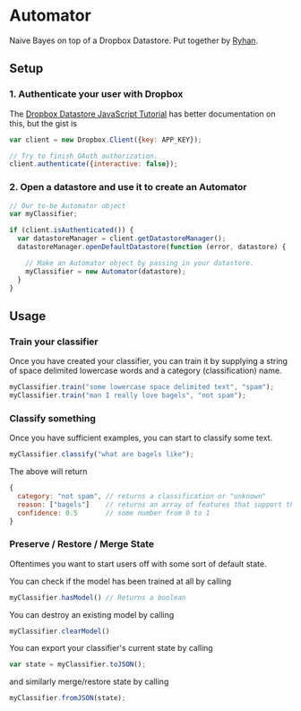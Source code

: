 Automator
=========

Naive Bayes on top of a Dropbox Datastore. Put together by [Ryhan](https://github.com/ryhan/).

## Setup

### 1. Authenticate your user with Dropbox
The [Dropbox Datastore JavaScript Tutorial](https://www.dropbox.com/developers/datastore/tutorial/js) has better documentation on this, but the gist is

```javascript
var client = new Dropbox.Client({key: APP_KEY});

// Try to finish OAuth authorization.
client.authenticate({interactive: false});
```

### 2. Open a datastore and use it to create an Automator
```javascript
// Our to-be Automator object
var myClassifier;

if (client.isAuthenticated()) {
  var datastoreManager = client.getDatastoreManager();
  datastoreManager.openDefaultDatastore(function (error, datastore) {

    // Make an Automator object by passing in your datastore.
    myClassifier = new Automator(datastore);
  }
}
```

## Usage

### Train your classifier
Once you have created your classifier, you can train it by supplying a string of space delimited lowercase words and a category (classification) name.
```javascript
myClassifier.train("some lowercase space delimited text", "spam");
myClassifier.train("man I really love bagels", "not spam");
```

### Classify something
Once you have sufficient examples, you can start to classify some text.
```javascript
myClassifier.classify("what are bagels like");
```
The above will return
```javascript
{
  category: "not spam", // returns a classification or "unknown"
  reason: ["bagels"]    // returns an array of features that support this classification
  confidence: 0.5       // some number from 0 to 1
}
```

### Preserve / Restore / Merge State
Oftentimes you want to start users off with some sort of default state.

You can check if the model has been trained at all by calling
```javascript
myClassifier.hasModel() // Returns a boolean
```

You can destroy an existing model by calling
```javascript
myClassifier.clearModel()
```

You can export your classifier's current state by calling
```javascript
var state = myClassifier.toJSON();
```

and similarly merge/restore state by calling
```javascript
myClassifier.fromJSON(state);
```
